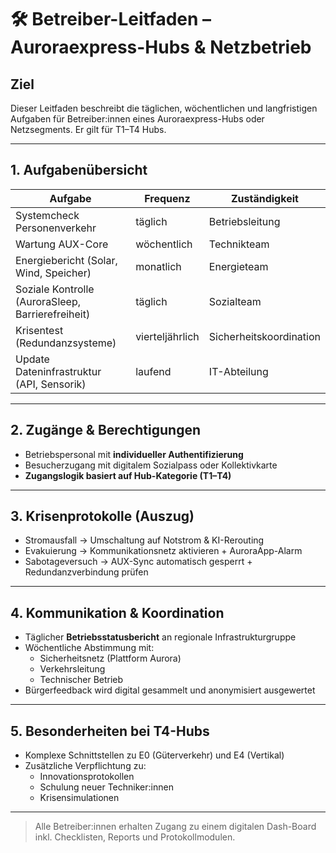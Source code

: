 <!--
Autor: Fabio Weidner
Version: 1.0
Sektion: Infrastruktur – Auroraexpress
Veröffentlichung: April 2025
-->

# 🛠️ Betreiber-Leitfaden – Auroraexpress-Hubs & Netzbetrieb

## Ziel
Dieser Leitfaden beschreibt die täglichen, wöchentlichen und langfristigen Aufgaben für Betreiber:innen eines Auroraexpress-Hubs oder Netzsegments. Er gilt für T1–T4 Hubs.

---

## 1. Aufgabenübersicht

| Aufgabe | Frequenz | Zuständigkeit |
|--------|----------|---------------|
| Systemcheck Personenverkehr | täglich | Betriebsleitung |
| Wartung AUX-Core | wöchentlich | Technikteam |
| Energiebericht (Solar, Wind, Speicher) | monatlich | Energieteam |
| Soziale Kontrolle (AuroraSleep, Barrierefreiheit) | täglich | Sozialteam |
| Krisentest (Redundanzsysteme) | vierteljährlich | Sicherheitskoordination |
| Update Dateninfrastruktur (API, Sensorik) | laufend | IT-Abteilung |

---

## 2. Zugänge & Berechtigungen

- Betriebspersonal mit **individueller Authentifizierung**
- Besucherzugang mit digitalem Sozialpass oder Kollektivkarte
- **Zugangslogik basiert auf Hub-Kategorie (T1–T4)**

---

## 3. Krisenprotokolle (Auszug)

- Stromausfall → Umschaltung auf Notstrom & KI-Rerouting
- Evakuierung → Kommunikationsnetz aktivieren + AuroraApp-Alarm
- Sabotageversuch → AUX-Sync automatisch gesperrt + Redundanzverbindung prüfen

---

## 4. Kommunikation & Koordination

- Täglicher **Betriebsstatusbericht** an regionale Infrastrukturgruppe
- Wöchentliche Abstimmung mit:
  - Sicherheitsnetz (Plattform Aurora)
  - Verkehrsleitung
  - Technischer Betrieb
- Bürgerfeedback wird digital gesammelt und anonymisiert ausgewertet

---

## 5. Besonderheiten bei T4-Hubs

- Komplexe Schnittstellen zu E0 (Güterverkehr) und E4 (Vertikal)
- Zusätzliche Verpflichtung zu:
  - Innovationsprotokollen
  - Schulung neuer Techniker:innen
  - Krisensimulationen

---

> Alle Betreiber:innen erhalten Zugang zu einem digitalen Dash-Board inkl. Checklisten, Reports und Protokollmodulen.
